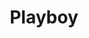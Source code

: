 ---
title: Playboy
crosslinks:
- autotldr
- NaughtyDressGirls
- AsianHotties
- Playboy_Albums
- AnaCheri
- upset
- Hot_Women_Gifs
- tmsbmeta
- LatinaCuties
- CelebrityNipples
- FancyMe
- nsfw_sets
- AsianNSFW
- me_irl
- PlayMe
- SizzlingSexyBabes
- iLuvBananas
- MyWateringCan
- seethru
- JustHotWomen
---